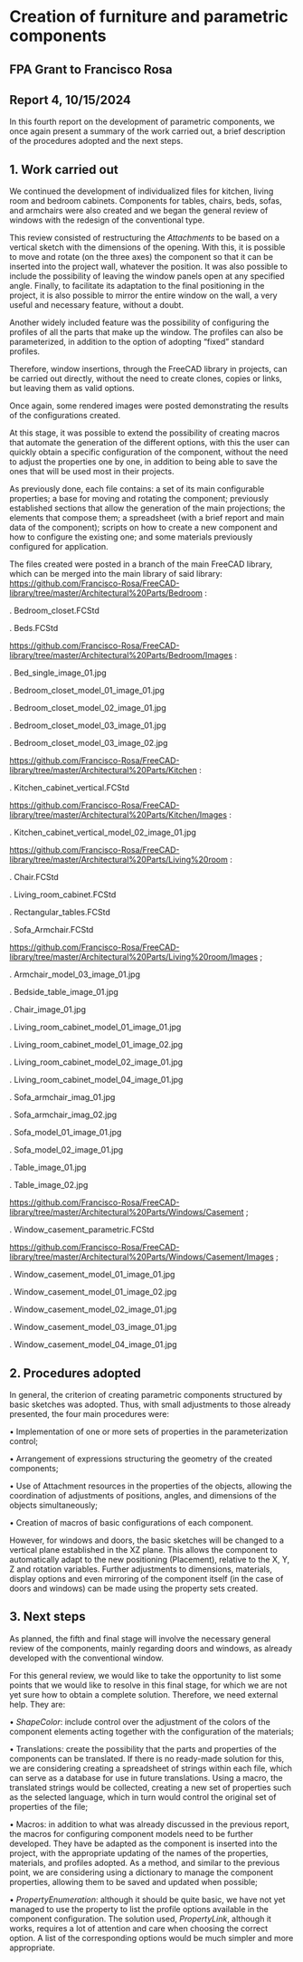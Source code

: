 # Creation of furniture and parametric components

## FPA Grant to Francisco Rosa

## Report 4, 10/15/2024

In this fourth report on the development of parametric components, we once again present a summary of the work carried out, a brief description of the procedures adopted and the next steps.

## 1. Work carried out

We continued the development of individualized files for kitchen, living room and bedroom cabinets. Components for tables, chairs, beds, sofas, and armchairs were also created and we began the general review of windows with the redesign of the conventional type.

This review consisted of restructuring the *Attachments* to be based on a vertical sketch with the dimensions of the opening. With this, it is possible to move and rotate (on the three axes) the component so that it can be inserted into the project wall, whatever the position. It was also possible to include the possibility of leaving the window panels open at any specified angle. Finally, to facilitate its adaptation to the final positioning in the project, it is also possible to mirror the entire window on the wall, a very useful and necessary feature, without a doubt.

Another widely included feature was the possibility of configuring the profiles of all the parts that make up the window. The profiles can also be parameterized, in addition to the option of adopting “fixed” standard profiles.

Therefore, window insertions, through the FreeCAD library in projects, can be carried out directly, without the need to create clones, copies or links, but leaving them as valid options.

Once again, some rendered images were posted demonstrating the results of the configurations created.

At this stage, it was possible to extend the possibility of creating macros that automate the generation of the different options, with this the user can quickly obtain a specific configuration of the component, without the need to adjust the properties one by one, in addition to being able to save the ones that will be used most in their projects.

As previously done, each file contains: a set of its main configurable properties; a base for moving and rotating the component; previously established sections that allow the generation of the main projections; the elements that compose them; a spreadsheet (with a brief report and main data of the component); scripts on how to create a new component and how to configure the existing one; and some materials previously configured for application.

The files created were posted in a branch of the main FreeCAD library, which can be merged into the main library of said library:
https://github.com/Francisco-Rosa/FreeCAD-library/tree/master/Architectural%20Parts/Bedroom :

. Bedroom_closet.FCStd

. Beds.FCStd

https://github.com/Francisco-Rosa/FreeCAD-library/tree/master/Architectural%20Parts/Bedroom/Images :

. Bed_single_image_01.jpg

. Bedroom_closet_model_01_image_01.jpg

. Bedroom_closet_model_02_image_01.jpg

. Bedroom_closet_model_03_image_01.jpg

. Bedroom_closet_model_03_image_02.jpg

https://github.com/Francisco-Rosa/FreeCAD-library/tree/master/Architectural%20Parts/Kitchen :

. Kitchen_cabinet_vertical.FCStd

https://github.com/Francisco-Rosa/FreeCAD-library/tree/master/Architectural%20Parts/Kitchen/Images :

. Kitchen_cabinet_vertical_model_02_image_01.jpg

https://github.com/Francisco-Rosa/FreeCAD-library/tree/master/Architectural%20Parts/Living%20room :

. Chair.FCStd

. Living_room_cabinet.FCStd

. Rectangular_tables.FCStd

. Sofa_Armchair.FCStd

https://github.com/Francisco-Rosa/FreeCAD-library/tree/master/Architectural%20Parts/Living%20room/Images ;

. Armchair_model_03_image_01.jpg

. Bedside_table_image_01.jpg

. Chair_image_01.jpg

. Living_room_cabinet_model_01_image_01.jpg

. Living_room_cabinet_model_01_image_02.jpg

. Living_room_cabinet_model_02_image_01.jpg

. Living_room_cabinet_model_04_image_01.jpg

. Sofa_armchair_imag_01.jpg

. Sofa_armchair_imag_02.jpg

. Sofa_model_01_image_01.jpg

. Sofa_model_02_image_01.jpg

. Table_image_01.jpg

. Table_image_02.jpg

https://github.com/Francisco-Rosa/FreeCAD-library/tree/master/Architectural%20Parts/Windows/Casement ;

. Window_casement_parametric.FCStd

https://github.com/Francisco-Rosa/FreeCAD-library/tree/master/Architectural%20Parts/Windows/Casement/Images ;

. Window_casement_model_01_image_01.jpg

. Window_casement_model_01_image_02.jpg

. Window_casement_model_02_image_01.jpg

. Window_casement_model_03_image_01.jpg

. Window_casement_model_04_image_01.jpg

## 2. Procedures adopted

In general, the criterion of creating parametric components structured by basic sketches was adopted. Thus, with small adjustments to those already presented, the four main procedures were:

• Implementation of one or more sets of properties in the parameterization control;

• Arrangement of expressions structuring the geometry of the created components;

• Use of Attachment resources in the properties of the objects, allowing the coordination of adjustments of positions, angles, and dimensions of the objects simultaneously;

• Creation of macros of basic configurations of each component.


However, for windows and doors, the basic sketches will be changed to a vertical plane established in the XZ plane. This allows the component to automatically adapt to the new positioning (Placement), relative to the X, Y, Z and rotation variables. Further adjustments to dimensions, materials, display options and even mirroring of the component itself (in the case of doors and windows) can be made using the property sets created.

## 3. Next steps

As planned, the fifth and final stage will involve the necessary general review of the components, mainly regarding doors and windows, as already developed with the conventional window.

For this general review, we would like to take the opportunity to list some points that we would like to resolve in this final stage, for which we are not yet sure how to obtain a complete solution. Therefore, we need external help. They are:

• *ShapeColor*: include control over the adjustment of the colors of the component elements acting together with the configuration of the materials;

• Translations: create the possibility that the parts and properties of the components can be translated. If there is no ready-made solution for this, we are considering creating a spreadsheet of strings within each file, which can serve as a database for use in future translations. Using a macro, the translated strings would be collected, creating a new set of properties such as the selected language, which in turn would control the original set of properties of the file;

• Macros: in addition to what was already discussed in the previous report, the macros for configuring component models need to be further developed. They have be adapted as the component is inserted into the project, with the appropriate updating of the names of the properties, materials, and profiles adopted. As a method, and similar to the previous point, we are considering using a dictionary to manage the component properties, allowing them to be saved and updated when possible;

• *PropertyEnumeration*: although it should be quite basic, we have not yet managed to use the property to list the profile options available in the component configuration. The solution used, *PropertyLink*, although it works, requires a lot of attention and care when choosing the correct option. A list of the corresponding options would be much simpler and more appropriate.
